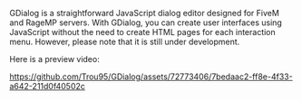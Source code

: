 GDialog is a straightforward JavaScript dialog editor designed for FiveM and RageMP servers. With GDialog, you can create user interfaces using JavaScript without the need to create HTML pages for each interaction menu. 
However, please note that it is still under development.

Here is a preview video:


https://github.com/Trou95/GDialog/assets/72773406/7bedaac2-ff8e-4f33-a642-211d0f40502c

